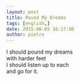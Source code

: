 ```yaml
---
layout: post
title: Pound My Dreams
tags: [english,]
date: 2015-06-05 16:17:00
author: pietro
---
```

I should pound my dreams<br/>with harder feet<br/>I should listen up to each<br/>and go for it.
